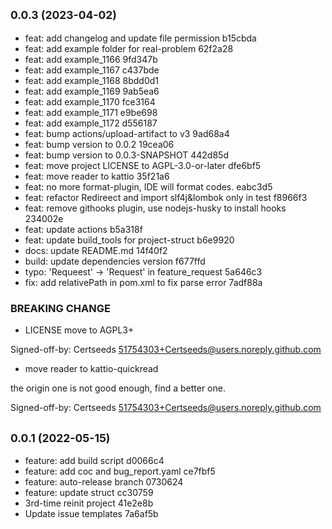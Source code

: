 ## <small>0.0.3 (2023-04-02)</small>

* feat: add changelog and update file permission b15cbda
* feat: add example folder for real-problem 62f2a28
* feat: add example_1166 9fd347b
* feat: add example_1167 c437bde
* feat: add example_1168 8bdd0d1
* feat: add example_1169 9ab5ea6
* feat: add example_1170 fce3164
* feat: add example_1171 e9be698
* feat: add example_1172 d556187
* feat: bump actions/upload-artifact to v3 9ad68a4
* feat: bump version to 0.0.2 19cea06
* feat: bump version to 0.0.3-SNAPSHOT 442d85d
* feat: move project LICENSE to AGPL-3.0-or-later dfe6bf5
* feat: move reader to kattio 35f21a6
* feat: no more format-plugin, IDE will format codes. eabc3d5
* feat: refactor Redireect and import slf4j&lombok only in test f8966f3
* feat: remove githooks plugin, use nodejs-husky to install hooks 234002e
* feat: update actions b5a318f
* feat: update build_tools for project-struct b6e9920
* docs: update README.md 14f40f2
* build: update dependencies version f677ffd
* typo: 'Requeest' -> 'Request' in feature_request 5a646c3
* fix: add relativePath in pom.xml to fix parse error 7adf88a


### BREAKING CHANGE

* LICENSE move to AGPL3+

Signed-off-by: Certseeds <51754303+Certseeds@users.noreply.github.com>
* move reader to kattio-quickread

the origin one is not good enough, find a better one.

Signed-off-by: Certseeds <51754303+Certseeds@users.noreply.github.com>


## <small>0.0.1 (2022-05-15)</small>

* feature: add build script d0066c4
* feature: add coc and bug_report.yaml ce7fbf5
* feature: auto-release branch 0730624
* feature: update struct cc30759
* 3rd-time reinit project 41e2e8b
* Update issue templates 7a6af5b
